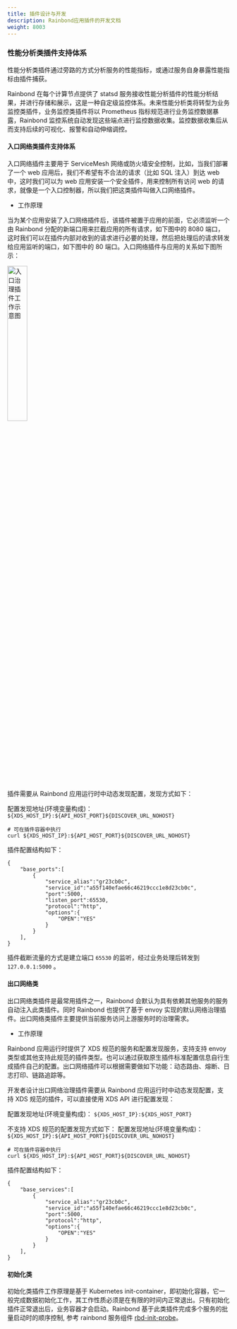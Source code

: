 ```yaml
---
title: 插件设计与开发
description: Rainbond应用插件的开发文档
weight: 8003
---
```


### 性能分析类插件支持体系

性能分析类插件通过旁路的方式分析服务的性能指标，或通过服务自身暴露性能指标由插件捕获。

Rainbond 在每个计算节点提供了 statsd 服务接收性能分析插件的性能分析结果，并进行存储和展示，这是一种自定级监控体系。未来性能分析类将转型为业务监控类插件，业务监控类插件将以 Prometheus 指标规范进行业务监控数据暴露，Rainbond 监控系统自动发现这些端点进行监控数据收集。监控数据收集后从而支持后续的可视化、报警和自动伸缩调控。

#### 入口网络类插件支持体系

入口网络插件主要用于 ServiceMesh 网络或防火墙安全控制，比如，当我们部署了一个 web 应用后，我们不希望有不合法的请求（比如 SQL 注入）到达 web 中，这时我们可以为 web 应用安装一个安全插件，用来控制所有访问 web 的请求，就像是一个入口控制器，所以我们把这类插件叫做入口网络插件。

- 工作原理

当为某个应用安装了入口网络插件后，该插件被置于应用的前面，它必须监听一个由 Rainbond 分配的新端口用来拦截应用的所有请求，如下图中的 8080 端口，这时我们可以在插件内部对收到的请求进行必要的处理，然后把处理后的请求转发给应用监听的端口，如下图中的 80 端口。入口网络插件与应用的关系如下图所示：

<img width="30%" src="https://grstatic.oss-cn-shanghai.aliyuncs.com/images/other/net-ingress-plugin.png" title="入口治理插件工作示意图"/>

插件需要从 Rainbond 应用运行时中动态发现配置，发现方式如下：

配置发现地址(环境变量构成)： `${XDS_HOST_IP}:${API_HOST_PORT}${DISCOVER_URL_NOHOST}`

```
# 可在插件容器中执行
curl ${XDS_HOST_IP}:${API_HOST_PORT}${DISCOVER_URL_NOHOST}
```

插件配置结构如下：

```
{
    "base_ports":[
        {
            "service_alias":"gr23cb0c",
            "service_id":"a55f140efae66c46219ccc1e8d23cb0c",
            "port":5000,
            "listen_port":65530,
            "protocol":"http",
            "options":{
                "OPEN":"YES"
            }
        }
    ],
}
```

插件截断流量的方式是建立端口 `65530` 的监听，经过业务处理后转发到 `127.0.0.1:5000` 。

#### 出口网络类

出口网络类插件是最常用插件之一，Rainbond 会默认为具有依赖其他服务的服务自动注入此类插件。同时 Rainbond 也提供了基于 envoy 实现的默认网络治理插件。出口网络类插件主要提供当前服务访问上游服务时的治理需求。

- 工作原理

Rainbond 应用运行时提供了 XDS 规范的服务和配置发现服务，支持支持 envoy 类型或其他支持此规范的插件类型。也可以通过获取原生插件标准配置信息自行生成插件自己的配置。出口网络插件可以根据需要做如下功能：动态路由、熔断、日志打印、链路追踪等。

开发者设计出口网络治理插件需要从 Rainbond 应用运行时中动态发现配置，支持 XDS 规范的插件，可以直接使用 XDS API 进行配置发现：

配置发现地址(环境变量构成)： `${XDS_HOST_IP}:${XDS_HOST_PORT}`

不支持 XDS 规范的配置发现方式如下：
配置发现地址(环境变量构成)： `${XDS_HOST_IP}:${API_HOST_PORT}${DISCOVER_URL_NOHOST}`

```
# 可在插件容器中执行
curl ${XDS_HOST_IP}:${API_HOST_PORT}${DISCOVER_URL_NOHOST}
```

插件配置结构如下：

```
{
    "base_services":[
        {
            "service_alias":"gr23cb0c",
            "service_id":"a55f140efae66c46219ccc1e8d23cb0c",
            "port":5000,
            "protocol":"http",
            "options":{
                "OPEN":"YES"
            }
        }
    ],
}
```

#### 初始化类

初始化类插件工作原理是基于 Kubernetes init-container，即初始化容器，它一般完成数据初始化工作，其工作性质必须是在有限的时间内正常退出。只有初始化插件正常退出后，业务容器才会启动。Rainbond 基于此类插件完成多个服务的批量启动时的顺序控制, 参考 rainbond 服务组件 [rbd-init-probe](https://github.com/goodrain/rainbond/tree/master/cmd/init-probe)。
